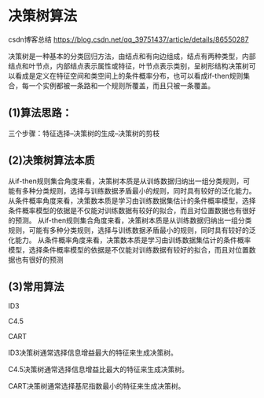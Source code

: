 # 决策树算法
csdn博客总结 https://blog.csdn.net/qq_39751437/article/details/86550287

决策树是一种基本的分类回归方法，由结点和有向边组成，结点有两种类型，内部结点和叶节点，内部结点表示属性或特征，叶节点表示类别，呈树形结构决策树可以看成是定义在特征空间和类空间上的条件概率分布，也可以看成if-then规则集合，每一个实例都被一条路和一个规则所覆盖，而且只被一条覆盖。

## (1)算法思路：

三个步骤：特征选择–决策树的生成–决策树的剪枝

## (2)决策树算法本质

从if-then规则集合角度来看，决策树本质是从训练数据归纳出一组分类规则，可能有多种分类规则，选择与训练数据矛盾最小的规则，同时具有较好的泛化能力。
从条件概率角度来看，决策数本质是学习由训练数据集估计的条件概率模型，选择条件概率模型的依据是不仅能对训练数据有较好的拟合，而且对位置数据也有很好的预测。
从if-then规则集合角度来看，决策树本质是从训练数据归纳出一组分类规则，可能有多种分类规则，选择与训练数据矛盾最小的规则，同时具有较好的泛化能力。
从条件概率角度来看，决策数本质是学习由训练数据集估计的条件概率模型，选择条件概率模型的依据是不仅能对训练数据有较好的拟合，而且对位置数据也有很好的预测

## (3)常用算法

ID3

C4.5

CART

ID3决策树通常选择信息增益最大的特征来生成决策树。

C4.5决策树通常选择信息增益比最大的特征来生成决策树。

CART决策树通常选择基尼指数最小的特征来生成决策树。
